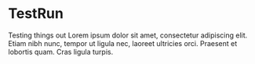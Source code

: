# TestRun
Testing things out
Lorem ipsum dolor sit amet, consectetur adipiscing elit. Etiam nibh nunc, tempor ut ligula nec, laoreet ultricies orci. Praesent et lobortis quam. Cras ligula turpis.
